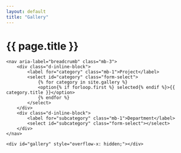 ```yaml
---
layout: default
title: "Gallery"
---
```

<script src="{{ "/assets/js/simple-lightbox.min.js" | relative_url }}"></script>
<link rel="stylesheet" href="{{ "/assets/css/simple-lightbox.min.css" | relative_url }}">
<script src="{{ "/assets/js/pig.min.js" | relative_url }}"></script>

<div class="container mt-4">
	<h1 class="mb-3 ala-font">{{ page.title }}</h1>

	<nav aria-label="breadcrumb" class="mb-3">
		<div class="d-inline-block">
			<label for="category" class="mb-1">Project</label>
			<select id="category" class="form-select">
				{% for category in site.gallery %}
				<option{% if forloop.first %} selected{% endif %}>{{ category.title }}</option>
				{% endfor %}
			</select>
		</div>
		<div class="d-inline-block">
			<label for="subcategory" class="mb-1">Department</label>
			<select id="subcategory" class="form-select"></select>
		</div>
	</nav>

	<div id="gallery" style="overflow-x: hidden;"></div>
</div>

<script>
(function() {
	const gallery = document.getElementById("gallery");

	// Believe it or not this actually works
	const allImages = [
		{% for artwork in site.data.gallery %}
		{
			"category": "{{ artwork.category }}",
			"subcategory": "{{ artwork.subcategory }}",
			"filename": "/{{ artwork.path }}",
			"aspectRatio": {{ artwork.aspect-ratio }}
		},
		{% endfor %}
	];

	const categoryMap = {
		{% for category in site.gallery %}
		"{{ category.title }}": [
			{% for subcategory in category.subcategories %}
			"{{ subcategory }}",
			{% endfor %}
		],
		{% endfor %}
	};

	// Stolen from https://stackoverflow.com/questions/2450954
	function shuffle(array) {
		let currentIndex = array.length, randomIndex;
		while (currentIndex > 0) {
			randomIndex = Math.floor(Math.random() * currentIndex);
			currentIndex--;
			[array[currentIndex], array[randomIndex]] = [array[randomIndex], array[currentIndex]];
		}
		return array;
	}

	let pig, oldCat, lightbox;

	function updatePig(category, subcategory) {
		// Filter results by category and subcategory, or return everything when "All" is selected
		const filtered = allImages.filter(function(e) {
			return e.category === category && (subcategory === "All" || e.subcategory == subcategory);
		});

		// Randomize image order to keep things interesting
		const shuffled = shuffle(filtered);

		// Disable old pig
		if (pig) pig.disable();

		// Wipe all currently displayed images
		gallery.innerText = "";

		// Make a fresh pig to display the new content
		pig = new Pig(shuffled, {
			containerId: "gallery",
			urlForSize: function(filename, size) {
				// Can't be bothered making proxies
				return filename;
			},
			getMinAspectRatio: function(lastWindowWidth) {
				// Sets the number of images displayed per row (using multiple when needed)
				if (lastWindowWidth <= 640) {
					return 1; // Phones
				} else if (lastWindowWidth <= 1280) {
					return 2; // Tablets
				} else if (lastWindowWidth <= 1920) {
					return 2; // Laptops
				} else {
					return 3; // Large desktops
				}
			},
			onClickHandler: function(path) {
				// Destroy the last lightbox
				if (lightbox) lightbox.destroy();

				// Fun hack, surprisingly this works
				gallery.setAttribute("openImage", path);

				// Make a new lightbox to display the image
				lightbox = new window.SimpleLightbox(gallery, {
					animationSlide: false,
					captions: false,
					docClose: false,
					fadeSpeed: 100,
					fileExt: false,
					heightRatio: 1,
					nav: false,
					overlayOpacity: 1,
					preloading: false,
					showCounter: false,
					sourceAttr: "openImage",
					spinner: false,
					swipeClose: false,
					widthRatio: 1,
				});
				lightbox.open(gallery);
			}
		}).enable();
	}

	const catElem = document.getElementById("category");
	const subcatElem = document.getElementById("subcategory");

	function updateSubcategory() {
		// Update displayed images
		updatePig(catElem.value, subcatElem.value);
		oldCat = subcatElem.value;
	}

	function updateCategory() {
		// Rebuild the subcategory list
		subcatElem.innerText = "";
		const items = categoryMap[catElem.value];
		items.forEach(function(elem) {
			const opt = document.createElement("option");
			opt.text = elem;
			subcatElem.add(opt)
		});

		// Restore the subcategory if possible
		if (items.indexOf(oldCat) !== -1) {
			subcatElem.value = oldCat;
		}
		
		updateSubcategory();
	}

	catElem.addEventListener("change", updateCategory);
	subcatElem.addEventListener("change", updateSubcategory);
	updateCategory();
})();
</script>
